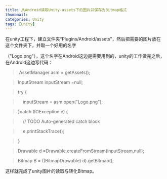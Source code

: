 ```yaml
---
title: 从Android读取Unity-assets下的图片并保存为Bitmap格式
thumbnail: 
categories: Unity
tags: [Unity]
---
```


在unity工程下，建立文件夹“Plugins/Android/assets”，然后把需要的图片放在这个文件夹下，并取一个好用的名字

（"Logo.png"），这个名字在Android这边是需要用到的，unity的工作做完之后，在Android这边写代码：

>  AssetManager asm = getAssets();

>

> InputStream inputStream =null;

>

> try {

>

>     inputStream = asm.open("Logo.png");

>

> }catch (IOException e) {

>

>     // TODO Auto-generated catch block

>

>     e.printStackTrace();

>

> }

>

> Drawable d =Drawable.createFromStream(inputStream,null);

>

> Bitmap B = ((BitmapDrawable) d).getBitmap();

这样就完成了unity图片的读取与转化Bitmap。

